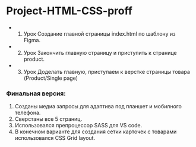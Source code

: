 # Project-HTML-CSS-proff
* 1. Урок
  Создание главной страницы index.html по шаблону из Figma. 
* 2. Урок 
  Закончить главную страницу и приступить к странице product. 
* 3. Урок 
  Доделать главную, приступаем к верстке страницы товара (Product/Single page)

### Финальная версия: 
1. Созданы медиа запросы для адаптива под планшет и мобилного телефона. 
2. Сверстаны все 5 страниц. 
3. Использовался препроцессор SASS для VS code. 
4. В конечном варианте для создания сетки карточек с товарами использовался CSS Grid layout. 
